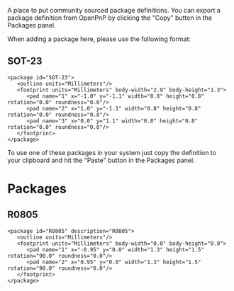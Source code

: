A place to put community sourced package definitions. You can export a package definition from OpenPnP by clicking the "Copy" button in the Packages panel.

When adding a package here, please use the following format:

## SOT-23
```
<package id="SOT-23">
   <outline units="Millimeters"/>
   <footprint units="Millimeters" body-width="2.9" body-height="1.3">
      <pad name="1" x="-1.0" y="-1.1" width="0.8" height="0.8" rotation="0.0" roundness="0.0"/>
      <pad name="2" x="1.0" y="-1.1" width="0.8" height="0.8" rotation="0.0" roundness="0.0"/>
      <pad name="3" x="0.0" y="1.1" width="0.8" height="0.8" rotation="0.0" roundness="0.0"/>
   </footprint>
</package>
```

To use one of these packages in your system just copy the definition to your clipboard and hit the "Paste" button in the Packages panel.

# Packages

## R0805
```
<package id="R0805" description="R0805">
   <outline units="Millimeters"/>
   <footprint units="Millimeters" body-width="0.0" body-height="0.0">
      <pad name="1" x="-0.95" y="0.0" width="1.3" height="1.5" rotation="90.0" roundness="0.0"/>
      <pad name="2" x="0.95" y="0.0" width="1.3" height="1.5" rotation="90.0" roundness="0.0"/>
   </footprint>
</package>
```
